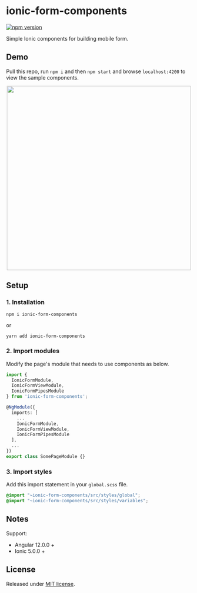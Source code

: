 # ionic-form-components

[![npm version](https://badge.fury.io/js/ionic-form-components.svg)](https://badge.fury.io/js/ionic-form-components)

Simple Ionic components for building mobile form.

## Demo

Pull this repo, run `npm i` and then `npm start` and browse `localhost:4200` to view the sample components.

<p align="center">
<img src="/wiki/images/gif/full.gif" height="500" />
</p>

## Setup

### 1. Installation

```
npm i ionic-form-components
```
or 
```
yarn add ionic-form-components
```

### 2. Import modules

Modify the page's module that needs to use components as below.

```ts
import {
  IonicFormModule,
  IonicFormViewModule,
  IonicFormPipesModule
} from 'ionic-form-components';

@NgModule({
  imports: [
    ...
    IonicFormModule,
    IonicFormViewModule,
    IonicFormPipesModule
  ],
  ...
})
export class SomePageModule {}
```

### 3. Import styles

Add this import statement in your `global.scss` file.

```scss
@import "~ionic-form-components/src/styles/global";
@import "~ionic-form-components/src/styles/variables";
```

## Notes

Support:
- Angular 12.0.0 +
- Ionic 5.0.0 +

## License

Released under [MIT license](https://opensource.org/licenses/MIT).
